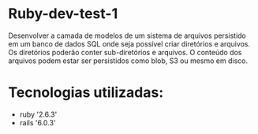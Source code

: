 <h1 class="text-center">Ruby-dev-test-1</h1>

Desenvolver a camada de modelos de um sistema de arquivos persistido em um banco de dados SQL onde seja possível criar diretórios e arquivos. Os diretórios poderão conter sub-diretórios e arquivos. O conteúdo dos arquivos podem estar ser persistidos como blob, S3 ou mesmo em disco.

<h1>Tecnologias utilizadas:</h1>

- ruby '2.6.3'
- rails '6.0.3'


